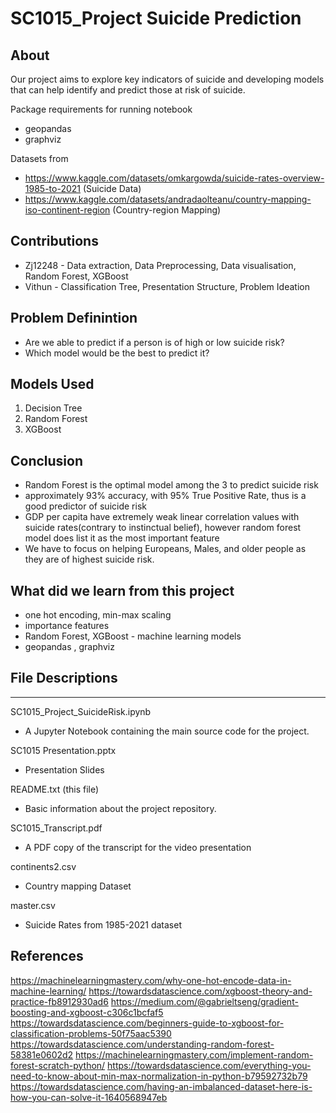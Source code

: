 # SC1015_Project Suicide Prediction

## About
Our project aims to explore key indicators of suicide and developing models that can help identify and predict those at risk of suicide.

Package requirements for running notebook
- geopandas
- graphviz

Datasets from 
- https://www.kaggle.com/datasets/omkargowda/suicide-rates-overview-1985-to-2021 (Suicide Data)
- https://www.kaggle.com/datasets/andradaolteanu/country-mapping-iso-continent-region (Country-region Mapping)

## Contributions
- Zj12248 - Data extraction, Data Preprocessing, Data visualisation, Random Forest, XGBoost
- Vithun - Classification Tree, Presentation Structure, Problem Ideation

## Problem Definintion
- Are we able to predict if a person is of high or low suicide risk?
- Which model would be the best to predict it?

## Models Used
1. Decision Tree
2. Random Forest
3. XGBoost

## Conclusion
- Random Forest is the optimal model among the 3 to predict suicide risk
- approximately 93% accuracy, with 95% True Positive Rate, thus is a good predictor of suicide risk
- GDP per capita have extremely weak linear correlation values with suicide rates(contrary to instinctual belief), however random forest model does list it as the most important feature
- We have to focus on helping Europeans, Males, and older people as they are of highest suicide risk.

## What did we learn from this project
- one hot encoding, min-max scaling
- importance features
- Random Forest, XGBoost - machine learning models
- geopandas , graphviz

## File Descriptions
-----------------

SC1015_Project_SuicideRisk.ipynb
- A Jupyter Notebook containing the main source code for the project.

SC1015 Presentation.pptx
- Presentation Slides
    
README.txt (this file)
- Basic information about the project repository.

SC1015_Transcript.pdf
- A PDF copy of the transcript for the video presentation 
    
continents2.csv
- Country mapping Dataset

master.csv
- Suicide Rates from 1985-2021 dataset

## References
https://machinelearningmastery.com/why-one-hot-encode-data-in-machine-learning/
https://towardsdatascience.com/xgboost-theory-and-practice-fb8912930ad6
https://medium.com/@gabrieltseng/gradient-boosting-and-xgboost-c306c1bcfaf5
https://towardsdatascience.com/beginners-guide-to-xgboost-for-classification-problems-50f75aac5390
https://towardsdatascience.com/understanding-random-forest-58381e0602d2
https://machinelearningmastery.com/implement-random-forest-scratch-python/
https://towardsdatascience.com/everything-you-need-to-know-about-min-max-normalization-in-python-b79592732b79
https://towardsdatascience.com/having-an-imbalanced-dataset-here-is-how-you-can-solve-it-1640568947eb
